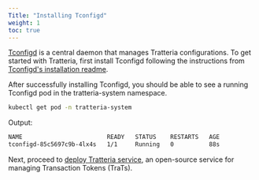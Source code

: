 ```yaml
---
Title: "Installing Tconfigd"
weight: 1
toc: true
---
```


[Tconfigd](https://github.com/tratteria/tconfigd) is a central daemon that manages Tratteria configurations. To get started with Tratteria, first install Tconfigd following the instructions from [Tconfigd's installation readme](https://github.com/tratteria/tconfigd/tree/main/installation).

After successfully installing Tconfigd, you should be able to see a running Tconfigd pod in the tratteria-system namespace.

```bash
kubectl get pod -n tratteria-system
```

Output:

```bash
NAME                        READY   STATUS    RESTARTS   AGE
tconfigd-85c5697c9b-4lx4s   1/1     Running   0          88s
```

Next, proceed to [deploy Tratteria service](/docs/installation/deploying-tratteria), an open-source service for managing Transaction Tokens (TraTs).
